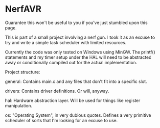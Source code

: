 # NerfAVR
Guarantee this won't be useful to you if you've just stumbled upon this page.

This is part of a small project involving a nerf gun.
I took it as an excuse to try and write a simple task scheduler with limited resources.

Currently the code was only tested on Windows using MinGW.  The printf() statements
and my timer setup under the HAL will need to be abstracted away or conditionally compiled
out for the actual implementation.

Project structure:

general: Contains main.c and any files that don't fit into a specific slot.
  
drivers: Contains driver definitions.  Or will, anyway.
  
hal: Hardware abstraction layer.  Will be used for things like register manipulation.
  
os: "Operating System", in very dubious quotes.  Defines a very primitive scheduler of sorts that I'm looking for an excuse to use.

